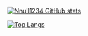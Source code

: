 [![Nnull1234 GitHub stats](https://github-readme-stats.vercel.app/api?username=Nnull1234&theme=vue-dark&show_icons=true)](https://github.com/Nnull1234/github-readme-stats)

[![Top Langs](https://github-readme-stats.vercel.app/api/top-langs/?username=Nnull1234&theme=vue-dark&show_icons=true&layout=compact)](https://github.com/Nnull1234/github-readme-stats)
